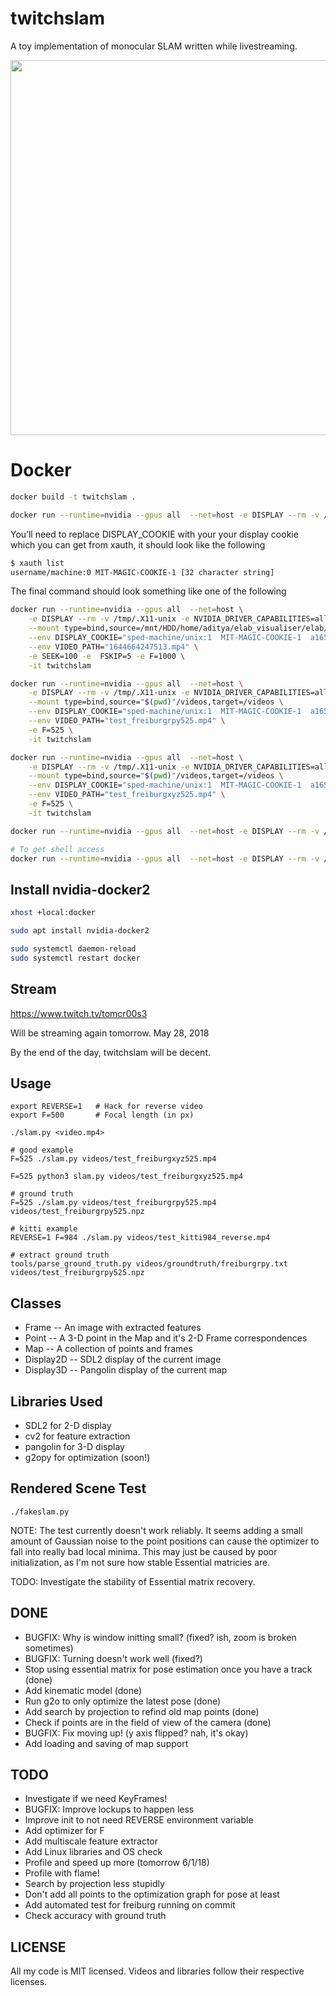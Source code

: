 # twitchslam

A toy implementation of monocular SLAM written while livestreaming.

<img width=600px src="https://raw.githubusercontent.com/geohot/twitchslam/master/example.png" />

# Docker
```bash
docker build -t twitchslam .

docker run --runtime=nvidia --gpus all  --net=host -e DISPLAY --rm -v /tmp/.X11-unix -e NVIDIA_DRIVER_CAPABILITIES=all --env DISPLAY_COOKIE="DISPLAY_COOKIE" -it twitchslam
```

You’ll need to replace DISPLAY_COOKIE with your your display cookie which you can get from xauth, it should look like the following
```bash
$ xauth list
username/machine:0 MIT-MAGIC-COOKIE-1 [32 character string]
```
The final command should look something like one of the following
```bash
docker run --runtime=nvidia --gpus all  --net=host \
    -e DISPLAY --rm -v /tmp/.X11-unix -e NVIDIA_DRIVER_CAPABILITIES=all \
    --mount type=bind,source=/mnt/HDD/home/aditya/elab_visualiser/elab/1644664247513,target=/videos \
    --env DISPLAY_COOKIE="sped-machine/unix:1  MIT-MAGIC-COOKIE-1  a1654666c7a832aa599d9cf267033379" \
    --env VIDEO_PATH="1644664247513.mp4" \
    -e SEEK=100 -e  FSKIP=5 -e F=1000 \
    -it twitchslam

docker run --runtime=nvidia --gpus all  --net=host \
    -e DISPLAY --rm -v /tmp/.X11-unix -e NVIDIA_DRIVER_CAPABILITIES=all \
    --mount type=bind,source="$(pwd)"/videos,target=/videos \
    --env DISPLAY_COOKIE="sped-machine/unix:1  MIT-MAGIC-COOKIE-1  a1654666c7a832aa599d9cf267033379" \
    --env VIDEO_PATH="test_freiburgrpy525.mp4" \
    -e F=525 \
    -it twitchslam

docker run --runtime=nvidia --gpus all  --net=host \
    -e DISPLAY --rm -v /tmp/.X11-unix -e NVIDIA_DRIVER_CAPABILITIES=all \
    --mount type=bind,source="$(pwd)"/videos,target=/videos \
    --env DISPLAY_COOKIE="sped-machine/unix:1  MIT-MAGIC-COOKIE-1  a1654666c7a832aa599d9cf267033379" \
    --env VIDEO_PATH="test_freiburgxyz525.mp4" \
    -e F=525 \
    -it twitchslam

docker run --runtime=nvidia --gpus all  --net=host -e DISPLAY --rm -v /tmp/.X11-unix -e NVIDIA_DRIVER_CAPABILITIES=all --mount type=bind,source="$(pwd)"/videos,target=/videos --env DISPLAY_COOKIE="sped-machine/unix:1  MIT-MAGIC-COOKIE-1  a1654666c7a832aa599d9cf267033379" --env VIDEO_PATH="test_freiburgrpy525.mp4"   -it twitchslam

# To get shell access
docker run --runtime=nvidia --gpus all  --net=host -e DISPLAY --rm -v /tmp/.X11-unix -e NVIDIA_DRIVER_CAPABILITIES=all --mount type=bind,source="$(pwd)"/videos,target=/videos --env DISPLAY_COOKIE="sped-machine/unix:1  MIT-MAGIC-COOKIE-1  a1654666c7a832aa599d9cf267033379" -it twitchslam /bin/bash
```

## Install nvidia-docker2

```bash
xhost +local:docker

sudo apt install nvidia-docker2

sudo systemctl daemon-reload
sudo systemctl restart docker
```

Stream
-----

https://www.twitch.tv/tomcr00s3

Will be streaming again tomorrow. May 28, 2018

By the end of the day, twitchslam will be decent.

Usage
-----

```
export REVERSE=1   # Hack for reverse video
export F=500       # Focal length (in px)

./slam.py <video.mp4>

# good example
F=525 ./slam.py videos/test_freiburgxyz525.mp4

F=525 python3 slam.py videos/test_freiburgxyz525.mp4

# ground truth
F=525 ./slam.py videos/test_freiburgrpy525.mp4 videos/test_freiburgrpy525.npz

# kitti example
REVERSE=1 F=984 ./slam.py videos/test_kitti984_reverse.mp4

# extract ground truth
tools/parse_ground_truth.py videos/groundtruth/freiburgrpy.txt videos/test_freiburgrpy525.npz 
```

Classes
-----

* Frame -- An image with extracted features
* Point -- A 3-D point in the Map and it's 2-D Frame correspondences
* Map -- A collection of points and frames
* Display2D -- SDL2 display of the current image
* Display3D -- Pangolin display of the current map

Libraries Used
-----

* SDL2 for 2-D display
* cv2 for feature extraction
* pangolin for 3-D display
* g2opy for optimization (soon!)

Rendered Scene Test
-----

```
./fakeslam.py
```

NOTE: The test currently doesn't work reliably. It seems adding a small amount of Gaussian noise to the point positions can cause the optimizer to fall into really bad local minima. This may just be caused by poor initialization, as I'm not sure how stable Essential matricies are.

TODO: Investigate the stability of Essential matrix recovery.

DONE
-----

* BUGFIX: Why is window initting small? (fixed? ish, zoom is broken sometimes)
* BUGFIX: Turning doesn't work well (fixed?)
* Stop using essential matrix for pose estimation once you have a track (done)
 * Add kinematic model (done)
 * Run g2o to only optimize the latest pose (done)
* Add search by projection to refind old map points (done)
 * Check if points are in the field of view of the camera (done)
* BUGFIX: Fix moving up! (y axis flipped? nah, it's okay)
* Add loading and saving of map support

TODO
-----

* Investigate if we need KeyFrames!
* BUGFIX: Improve lockups to happen less
* Improve init to not need REVERSE environment variable
* Add optimizer for F
* Add multiscale feature extractor
* Add Linux libraries and OS check
* Profile and speed up more (tomorrow 6/1/18)
 * Profile with flame!
 * Search by projection less stupidly
 * Don't add all points to the optimization graph for pose at least
* Add automated test for freiburg running on commit
 * Check accuracy with ground truth

LICENSE
-----

All my code is MIT licensed. Videos and libraries follow their respective licenses.

